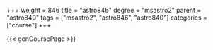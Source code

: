 +++
weight = 846
title = "astro846"
degree = "msastro2"
parent = "astro840"
tags = ["msastro2", "astro846", "astro840"]
categories = ["course"]
+++

{{< genCoursePage >}}
